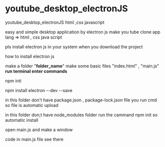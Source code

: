 # youtube_desktop_electronJS
youtube_desktop_electronJS html ,css javascript 

easy and simple desktop application by electron js make you tube clone app 
lang => html , css java script 

pls install electron js in your system when you download the project

how to install electron js 

make a folder "**folder_name**"
make some basic files "index.html" , "main.js" 
**run terminal enter commands**

npm inti 

npm install electron --dev --save


in this folder don't have  package.json , package-lock.json file  you run cmd so file is automatic upload  

in this folder don;t have  node_modules folder  run the cammand npm init so automatic install 

open main.js and make a window 

code in main.js file see there 
